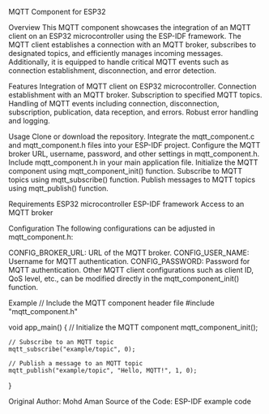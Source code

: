 MQTT Component for ESP32


Overview
This MQTT component showcases the integration of an MQTT client on an ESP32 microcontroller using the ESP-IDF framework. The MQTT client establishes a connection with an MQTT broker, subscribes to designated topics, and efficiently manages incoming messages. Additionally, it is equipped to handle critical MQTT events such as connection establishment, disconnection, and error detection.

Features
Integration of MQTT client on ESP32 microcontroller.
Connection establishment with an MQTT broker.
Subscription to specified MQTT topics.
Handling of MQTT events including connection, disconnection, subscription, publication, data reception, and errors.
Robust error handling and logging.





Usage
Clone or download the repository.
Integrate the mqtt_component.c and mqtt_component.h files into your ESP-IDF project.
Configure the MQTT broker URL, username, password, and other settings in mqtt_component.h.
Include mqtt_component.h in your main application file.
Initialize the MQTT component using mqtt_component_init() function.
Subscribe to MQTT topics using mqtt_subscribe() function.
Publish messages to MQTT topics using mqtt_publish() function.


Requirements
ESP32 microcontroller
ESP-IDF framework
Access to an MQTT broker


Configuration
The following configurations can be adjusted in mqtt_component.h:

CONFIG_BROKER_URL: URL of the MQTT broker.
CONFIG_USER_NAME: Username for MQTT authentication.
CONFIG_PASSWORD: Password for MQTT authentication.
Other MQTT client configurations such as client ID, QoS level, etc., can be modified directly in the mqtt_component_init() function.


Example
// Include the MQTT component header file
#include "mqtt_component.h"

void app_main() {
    // Initialize the MQTT component
    mqtt_component_init();

    // Subscribe to an MQTT topic
    mqtt_subscribe("example/topic", 0);

    // Publish a message to an MQTT topic
    mqtt_publish("example/topic", "Hello, MQTT!", 1, 0);
}


Original Author: Mohd Aman
Source of the Code: ESP-IDF example code